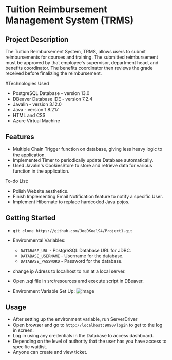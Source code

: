 # Tuition Reimbursement Management System (TRMS)

## Project Description
The Tuition Reimbursement System, TRMS, allows users to submit reimbursements for courses and training. The submitted reimbursement must be approved by that employee's supervisor, department head, and benefits coordinator. The benefits coordinator then reviews the grade received before finalizing the reimbursement.

#Technologies Used
- PostgreSQL Database  - version 13.0
- DBeaver Database IDE - version 7.2.4
- Javalin              - version 3.12.0
- Java                 - version 1.8.217
- HTML and CSS
- Azure Virtual Machine

## Features
- Multiple Chain Trigger function on database, giving less heavy logic to the application.
- Implemented Timer to periodically update Database automatically.
- Used Javalin's CookiesStore to store and retrieve data for various function in the application.

To-do List:
- Polish Website aesthetics.
- Finish Implementing Email Notification feature to notify a specific User.
- Implement Hibernate to replace hardcoded Java pojos.

## Getting Started
- `git clone https://github.com/JoeDKoal94/Project1.git`
- Environmental Variables:
  - `DATABASE_URL` - PostgreSQL Database URL for JDBC.
  - `DATABASE_USERNAME` - Username for the database.
  - `DATABASE_PASSWORD` - Password for the database.
- change ip Adress to localhost to run at a local server.
- Open .sql file in src/resources amd execute script in DBeaver.

- Environment Variable Set Up:
  ![image](https://user-images.githubusercontent.com/51380575/103027780-25c4fe00-451c-11eb-9506-f9747eba945c.png)
 
## Usage
- After setting up the environment variable, run ServerDriver
- Open browser and go to `http://localhost:9090/login` to get to the log in screen.
- Log in using any credentials in the Database to access dashboard.
- Depending on the level of authority that the user has you have access to specific waitlist.
- Anyone can create and view ticket.
